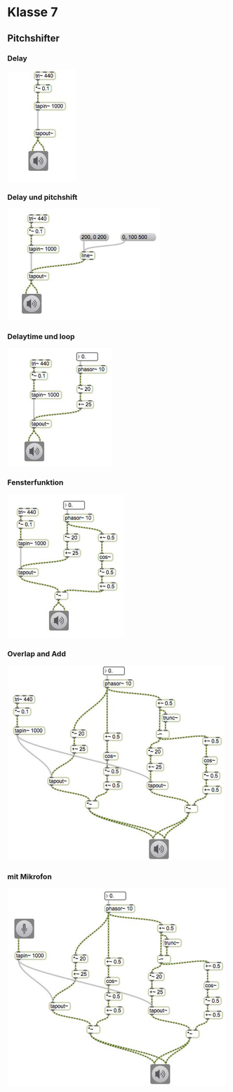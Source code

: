 # Klasse 7

## Pitchshifter

### Delay
![](K7/p1.png)

### Delay und pitchshift
![](K7/p2.png)

### Delaytime und loop
![](K7/p3.png)

### Fensterfunktion
![](K7/p4.png)

### Overlap and Add
![](K7/p5.png)

### mit Mikrofon
![](K7/p6.png)

